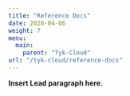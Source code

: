 ```yaml
---
title: "Reference Docs"
date: 2020-04-06
weight: 7
menu:
  main:
    parent: "Tyk-Cloud"
url: "/tyk-cloud/reference-docs"
---
```


**Insert Lead paragraph here.**